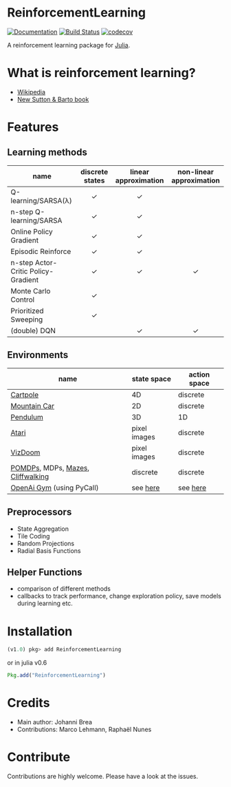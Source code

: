 # ReinforcementLearning

[![Documentation](https://img.shields.io/badge/docs-latest-blue.svg)](https://JuliaReinforcementLearning.github.io/ReinforcementLearning.jl/latest)
[![Build Status](https://travis-ci.com/JuliaReinforcementLearning/ReinforcementLearning.jl.svg?branch=master)](https://travis-ci.com/JuliaReinforcementLearning/ReinforcementLearning.jl)
[![codecov](https://codecov.io/gh/JuliaReinforcementLearning/ReinforcementLearning.jl/branch/master/graph/badge.svg)](https://codecov.io/gh/JuliaReinforcementLearning/ReinforcementLearning.jl)

A reinforcement learning package for [Julia](https://julialang.org/).


# What is reinforcement learning?

- [Wikipedia](https://en.wikipedia.org/wiki/Reinforcement_learning)
- [New Sutton & Barto book](http://incompleteideas.net/book/the-book-2nd.html)

# Features

## Learning methods

| name | discrete states | linear approximation | non-linear approximation |
|------|:---------------:|:--------------------:|:------------------------:|
|Q-learning/SARSA(λ) | ✓            |   ✓    |               | |
|n-step Q-learning/SARSA |✓            |   ✓                  |  |
|Online Policy Gradient |✓            |   ✓                  |  |
|Episodic Reinforce |✓            |   ✓                  |  |
|n-step Actor-Critic Policy-Gradient |✓            |   ✓                  |✓   |
|Monte Carlo Control |✓            |                  |  |
|Prioritized Sweeping|✓            |                    |  |
|(double) DQN |                                   |   ✓                  |✓   |


## Environments

|name | state space | action space |
|-----|-------------|--------------|
|[Cartpole](https://github.com/JuliaReinforcementLearning/ReinforcementLearningEnvironmentClassicControl.jl)| 4D      | discrete     |
|[Mountain Car](https://github.com/JuliaReinforcementLearning/ReinforcementLearningEnvironmentClassicControl.jl)| 2D  | discrete     |
|[Pendulum](https://github.com/JuliaReinforcementLearning/ReinforcementLearningEnvironmentClassicControl.jl) | 3D     | 1D           |
|[Atari](https://github.com/JuliaReinforcementLearning/ReinforcementLearningEnvironmentAtari.jl) | pixel images | discrete|
|[VizDoom](https://github.com/JuliaReinforcementLearning/ReinforcementLearningEnvironmentVizDoom.jl) | pixel images | discrete|
|[POMDPs](https://github.com/JuliaReinforcementLearning/ReinforcementLearningEnvironmentDiscrete.jl), MDPs, [Mazes](https://github.com/JuliaReinforcementLearning/ReinforcementLearningEnvironmentDiscrete.jl), [Cliffwalking](https://github.com/JuliaReinforcementLearning/ReinforcementLearningEnvironmentDiscrete.jl) | discrete | discrete|
|[OpenAi Gym](https://github.com/JuliaReinforcementLearning/ReinforcementLearningEnvironmentGym.jl) (using PyCall) | see [here](https://github.com/openai/gym) | see [here](https://github.com/openai/gym) |

## Preprocessors

- State Aggregation
- Tile Coding
- Random Projections
- Radial Basis Functions

## Helper Functions

- comparison of different methods
- callbacks to track performance, change exploration policy, save models during
  learning etc.

# Installation

```julia
(v1.0) pkg> add ReinforcementLearning
```
 or in julia v0.6

```julia
Pkg.add("ReinforcementLearning")
```

# Credits

- Main author: Johanni Brea
- Contributions: Marco Lehmann, Raphaël Nunes

# Contribute

Contributions are highly welcome. Please have a look at the issues.

